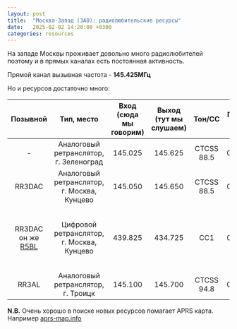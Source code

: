 ```yaml
---
layout: post
title:  "Москва-Запад (ЗАО): радиолюбительские ресурсы"
date:   2025-02-02 14:20:00 +0300
categories: resources
---
```


На западе Москвы проживает довольно много радиолюбителей поэтому и в прямых каналах есть постоянная активность. 

Прямой канал вызывная частота - **145.425МГц**

Но и ресурсов достаточно много:

| Позывной |                      Тип, место                      | Вход (сюда мы говорим) | Выход (тут мы слушаем) | Тон/CC     | Последняя проверка | Комментарии | Необходим официальный позывной | 
| :------: | :--------------------------------------------------: | :--------------------: | :--------------------: | :--------: | :----------------: | :---------: | :----------------------------: | 
|    -     | Аналоговый ретранслятор, г. Зеленоград               |        145.025         |        145.625         | CTCSS 88.5 |     02.02.2025     |             | Да                             |
|  RR3DAC  | Аналоговый ретранслятор, г. Москва, Кунцево          |        145.050         |        145.650         | CTCSS 88.5 |     02.02.2025     |             | Да                             | 
|  RR3DAC он же [R5BL](https://brandmeister.network/?page=device&id=250202)  | Цифровой ретранслятор, г. Москва, Кунцево  | 439.825 | 434.725 | CC1 | 02.02.2025 | 1 таймслот - группа 2501 (Россия), 2 - группа 250233 (Moscow Bus 233) | Да |
|  RR3AL   | Аналоговый ретранслятор, г. Троицк                   |        145.100         |        145.700         | CTCSS 94.8 |     02.02.2025     | [Wires-X](https://www.yaesu.com/jp/en/wires-x/id/active_node.php)  | Да |

**N.B.** Очень хорошо в поиске новых ресурсов помагает APRS карта. Например [aprs-map.info](https://aprs-map.info/?center=55.7487,37.6187&zoom=11)